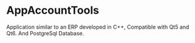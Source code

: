 # AppAccountTools
Application similar to an ERP developed in C++, Compatible with Qt5 and Qt6. And PostgreSql Database.
